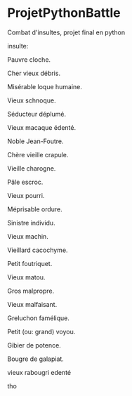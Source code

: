 # ProjetPythonBattle

Combat d'insultes, projet final en python

insulte:

Pauvre cloche.

Cher vieux débris.

Misérable loque humaine.

Vieux schnoque.

Séducteur déplumé.

Vieux macaque édenté.

Noble Jean-Foutre.

Chère vieille crapule.

Vieille charogne.

Pâle escroc.

Vieux pourri.

Méprisable ordure.

Sinistre individu.

Vieux machin.

Vieillard cacochyme.

Petit foutriquet.

Vieux matou.

Gros malpropre.

Vieux malfaisant.

Greluchon famélique.

Petit (ou: grand) voyou.

Gibier de potence.

Bougre de galapiat.

vieux rabougri edenté

tho
